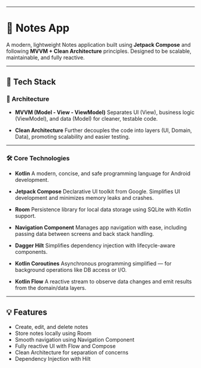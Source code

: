 

---

# 📝 Notes App

A modern, lightweight Notes application built using **Jetpack Compose** and following **MVVM + Clean Architecture** principles. Designed to be scalable, maintainable, and fully reactive.

---

## 🚀 Tech Stack

### 🎯 Architecture

* **MVVM (Model - View - ViewModel)**
  Separates UI (View), business logic (ViewModel), and data (Model) for cleaner, testable code.

* **Clean Architecture**
  Further decouples the code into layers (UI, Domain, Data), promoting scalability and easier testing.

---

### 🛠️ Core Technologies

* **Kotlin**
  A modern, concise, and safe programming language for Android development.

* **Jetpack Compose**
  Declarative UI toolkit from Google. Simplifies UI development and minimizes memory leaks and crashes.

* **Room**
  Persistence library for local data storage using SQLite with Kotlin support.

* **Navigation Component**
  Manages app navigation with ease, including passing data between screens and back stack handling.

* **Dagger Hilt**
  Simplifies dependency injection with lifecycle-aware components.

* **Kotlin Coroutines**
  Asynchronous programming simplified — for background operations like DB access or I/O.

* **Kotlin Flow**
  A reactive stream to observe data changes and emit results from the domain/data layers.

---

## 💡 Features

* Create, edit, and delete notes
* Store notes locally using Room
* Smooth navigation using Navigation Component
* Fully reactive UI with Flow and Compose
* Clean Architecture for separation of concerns
* Dependency Injection with Hilt


